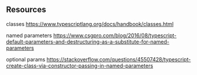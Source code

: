 

## Resources

classes
https://www.typescriptlang.org/docs/handbook/classes.html

named parameters
https://www.csgpro.com/blog/2016/08/typescript-default-parameters-and-destructuring-as-a-substitute-for-named-parameters

optional params
https://stackoverflow.com/questions/45507428/typescript-create-class-via-constructor-passing-in-named-parameters